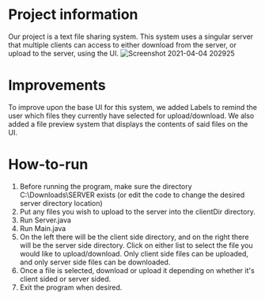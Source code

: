 # Project information

Our project is a text file sharing system. This system uses a singular server that multiple clients can access to either download from the server, or upload to the server, using the UI.
![Screenshot 2021-04-04 202925](https://user-images.githubusercontent.com/59979686/113525716-897fae00-9584-11eb-8416-a13e934f406a.png)




# Improvements

To improve upon the base UI for this system, we added Labels to remind the user which files they currently have selected for upload/download. We also added a file preview system that displays the contents of said files on the UI.

# How-to-run

1. Before running the program, make sure the directory C:\Downloads\SERVER exists (or edit the code to change the desired server directory location)
2. Put any files you wish to upload to the server into the clientDir directory.
3. Run Server.java
4. Run Main.java
5. On the left there will be the client side directory, and on the right there will be the server side directory. Click on either list to select the file you would like to upload/download. Only client side files can be uploaded, and only server side files can be downloaded.
6. Once a file is selected, download or upload it depending on whether it's client sided or server sided.
7. Exit the program when desired.

